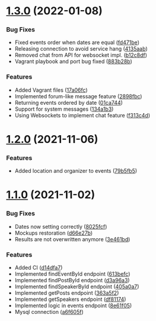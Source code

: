 # [1.3.0](https://github.com/Pingu-Developers/InnosoftAPI/compare/v1.2.0...v1.3.0) (2022-01-08)


### Bug Fixes

* Fixed events order when dates are equal ([fd471be](https://github.com/Pingu-Developers/InnosoftAPI/commit/fd471beef5d06eac7fa31bdde8718a8645d69324))
* Releasing connection to avoid service hang ([4135aab](https://github.com/Pingu-Developers/InnosoftAPI/commit/4135aabdb51b4c7d2ca50401e1d8ceba3f7405f3))
* Removed chat from API for websocket impl. ([b12c8df](https://github.com/Pingu-Developers/InnosoftAPI/commit/b12c8df7ac4920fceb9e1e4de1926855cb0d9df6))
* Vagrant playbook and port bug fixed ([883b28b](https://github.com/Pingu-Developers/InnosoftAPI/commit/883b28b3b476d468ec276e69e39798fb8bbfe2fb))


### Features

* Added Vagrant files ([17a06fc](https://github.com/Pingu-Developers/InnosoftAPI/commit/17a06fc8e3cfcab5fea03fda4b1b9654d801314f))
* Implemented forum-like message feature ([2898fbc](https://github.com/Pingu-Developers/InnosoftAPI/commit/2898fbc5ea81517e074e4f082a66d05a973b1c4c))
* Returning events ordered by date ([01ca744](https://github.com/Pingu-Developers/InnosoftAPI/commit/01ca744549010ba7197aefcfc010d9e26dbf3ab6))
* Support for system messages ([134a1b3](https://github.com/Pingu-Developers/InnosoftAPI/commit/134a1b3a6c5a8971b8608cfdc4076172ab588dfa))
* Using Websockets to implement chat feature ([f313c4d](https://github.com/Pingu-Developers/InnosoftAPI/commit/f313c4d1d8c84cf046cd0fafa620c8cd60cf7c07))



# [1.2.0](https://github.com/Pingu-Developers/InnosoftAPI/compare/v1.1.0...v1.2.0) (2021-11-06)


### Features

* Added location and organizer to events ([79b5fb5](https://github.com/Pingu-Developers/InnosoftAPI/commit/79b5fb5da86598d4a3d39d27552bdad7600dc3f3))



# [1.1.0](https://github.com/Pingu-Developers/InnosoftAPI/compare/d14dfa706805924214d3911e396a31231a65423c...v1.1.0) (2021-11-02)


### Bug Fixes

* Dates now setting correctly ([8025fcf](https://github.com/Pingu-Developers/InnosoftAPI/commit/8025fcf44d6e40f50dec2d04854f030611907add))
* Mockups restoration ([d66e27b](https://github.com/Pingu-Developers/InnosoftAPI/commit/d66e27b4de17732e9c5e81adc46f6f1d4206639a))
* Results are not overwritten anymore ([3e461bd](https://github.com/Pingu-Developers/InnosoftAPI/commit/3e461bd593623f1c793ea1b6188450fe96b0d3e2))


### Features

* Added CI ([d14dfa7](https://github.com/Pingu-Developers/InnosoftAPI/commit/d14dfa706805924214d3911e396a31231a65423c))
* Implemented findEventById endpoint ([613befc](https://github.com/Pingu-Developers/InnosoftAPI/commit/613befc2a7697d8be36a20efa4b034c2cb62c915))
* Implemented findPostById endpoint ([d3a96a3](https://github.com/Pingu-Developers/InnosoftAPI/commit/d3a96a33f7707cf05572e87d7ef3717c55e16666))
* Implemented findSpeakerById endpoint ([405a0a7](https://github.com/Pingu-Developers/InnosoftAPI/commit/405a0a7bc9041d4c1a2f1ca37fbdb0359b61d155))
* Implemented getPosts endpoint ([363a5f2](https://github.com/Pingu-Developers/InnosoftAPI/commit/363a5f2f73fd7b2b9c19763d4e0b71ff675a6515))
* Implemented getSpeakers endpoint ([df81174](https://github.com/Pingu-Developers/InnosoftAPI/commit/df811740502ae51eee9767d936cac88a1d1b765f))
* Implemented logic in events endpoint ([8e61f05](https://github.com/Pingu-Developers/InnosoftAPI/commit/8e61f058d625f90358d64dd72625ba201d4ac3de))
* Mysql connection ([a6f605f](https://github.com/Pingu-Developers/InnosoftAPI/commit/a6f605f11570d110d0e59c6ff41d6985f59e6969))



